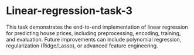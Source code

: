 # Linear-regression-task-3
This task demonstrates the end-to-end implementation of linear regression for predicting house prices, including preprocessing, encoding, training, and evaluation. Future improvements can include polynomial regression, regularization (Ridge/Lasso), or advanced feature engineering.
